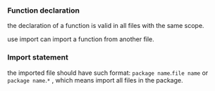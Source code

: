 ### Function declaration

the declaration of a function is valid in all files with the same scope.

use import can import a function from another file.


### Import statement

the imported file should have such format:
`package name`.`file name`
or 
`package name`.`*` , which means import all files in the package.